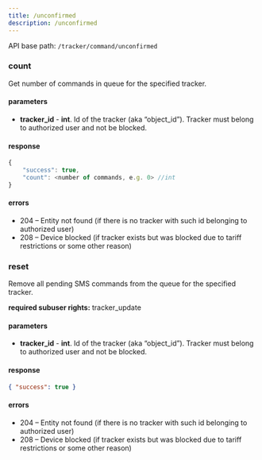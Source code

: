 ```yaml
---
title: /unconfirmed
description: /unconfirmed
---
```


API base path: `/tracker/command/unconfirmed`

### count
Get number of commands in queue for the specified tracker.

#### parameters
* **tracker_id** - **int**.  Id of the tracker (aka “object_id”). Tracker must belong to authorized user and not be blocked.

#### response
```js
{
    "success": true,
    "count": <number of commands, e.g. 0> //int
}
```

#### errors
*   204 – Entity not found (if there is no tracker with such id belonging to authorized user)
*   208 – Device blocked (if tracker exists but was blocked due to tariff restrictions or some other reason)

### reset
Remove all pending SMS commands from the queue for the specified tracker.

**required subuser rights:** tracker_update

#### parameters
* **tracker_id** - **int**. Id of the tracker (aka “object_id”). Tracker must belong to authorized user and not be blocked.

#### response

```json
{ "success": true }
```

#### errors
*   204 – Entity not found (if there is no tracker with such id belonging to authorized user)
*   208 – Device blocked (if tracker exists but was blocked due to tariff restrictions or some other reason)
